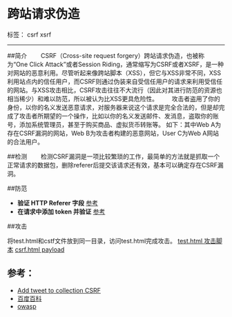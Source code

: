 
# 跨站请求伪造

标签： csrf xsrf

---

##简介
&#8194;&#8194;&#8194;&#8194;CSRF（Cross-site request forgery）跨站请求伪造，也被称为“One Click Attack”或者Session Riding，通常缩写为CSRF或者XSRF，是一种对网站的恶意利用。尽管听起来像跨站脚本（XSS），但它与XSS非常不同，XSS利用站点内的信任用户，而CSRF则通过伪装来自受信任用户的请求来利用受信任的网站。与XSS攻击相比，CSRF攻击往往不大流行（因此对其进行防范的资源也相当稀少）和难以防范，所以被认为比XSS更具危险性。
&#8194;&#8194;&#8194;&#8194;攻击者盗用了你的身份，以你的名义发送恶意请求，对服务器来说这个请求是完全合法的，但是却完成了攻击者所期望的一个操作，比如以你的名义发送邮件、发消息，盗取你的账号，添加系统管理员，甚至于购买商品、虚拟货币转账等。 如下：其中Web A为存在CSRF漏洞的网站，Web B为攻击者构建的恶意网站，User C为Web A网站的合法用户。

##检测
&#8194;&#8194;&#8194;&#8194;检测CSRF漏洞是一项比较繁琐的工作，最简单的方法就是抓取一个正常请求的数据包，删除referer后提交该请求还有效，基本可以确定存在CSRF漏洞。

##防范
- **验证 HTTP Referer 字段**   [参考](https://www.owasp.org/index.php/Cross-Site_Request_Forgery_(CSRF)_Prevention_Cheat_Sheet#General_Recommendations_For_Automated_CSRF_Defense)
- **在请求中添加 token 并验证**  [参考](https://www.owasp.org/index.php/Cross-Site_Request_Forgery_(CSRF)_Prevention_Cheat_Sheet#CSRF_Specific_Defense)




##攻击

将test.html和cstf文件放到同一目录，访问test.html完成攻击。
[test.html 攻击脚本](https://test)
[csrf.html payload](https://test)


## 参考：
- [Add tweet to collection CSRF](https://hackerone.com/reports/100820)
- [百度百科](https://baike.baidu.com/item/CSRF/2735433?fr=aladdin)
- [owasp](https://www.owasp.org/index.php/Cross-Site_Request_Forgery_(CSRF)_Prevention_Cheat_Sheet)